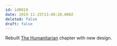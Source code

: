 ```yaml
---
id: id0019
date: 2019-11-25T13:49:28.000Z
deleted: false
draft: false
---
```


Rebuilt [The Humanitarian][1] chapter with new design.

[1]: the-humanitarian.html